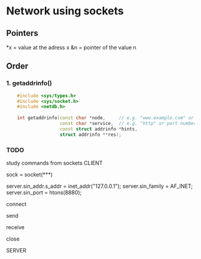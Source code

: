 # Network using sockets

## Pointers

*x = value at the adress x
&n = pointer of the value n

## Order

### 1. getaddrinfo()

```cpp
    #include <sys/types.h>
    #include <sys/socket.h>
    #include <netdb.h>
    
    int getaddrinfo(const char *node,     // e.g. "www.example.com" or IP
                    const char *service,  // e.g. "http" or port number
                    const struct addrinfo *hints,
                    struct addrinfo **res);
```

### TODO

study commands from sockets
CLIENT

sock = socket(***)

server.sin_addr.s_addr = inet_addr("127.0.0.1");
    server.sin_family = AF_INET;
    server.sin_port = htons(8880);

connect

send

receive

close

SERVER

